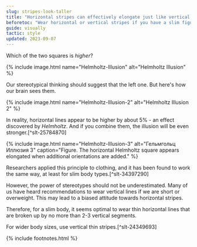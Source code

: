 ```yaml
---
slug: stripes-look-taller
title: "Horizontal stripes can effectively elongate just like vertical stripes"
beforetoc: "Wear horizontal or vertical stripes if you have a slim figure, and vertical stripes if you are overweight."
guide: visually
tactic: style
updated: 2023-09-07
---
```

Which of the two squares is *higher*?

{% include image.html name="Helmholtz-Illusion" alt="Helmholtz Illusion" %}

Our stereotypical thinking should suggest that the left one. But here's how our brain sees them.

{% include image.html name="Helmholtz-Illusion-2" alt="Helmholtz Illusion 2" %}

In reality, horizontal lines appear to be higher by about 5% - an effect discovered by *Helmholtz*. And if you combine them, the illusion will be even stronger.[^slt-25784870]

{% include image.html name="Helmholtz-Illusion-3" alt="Гельмгольц Иллюзия 3" caption="Figure. The horizontal Helmholtz square appears elongated when additional orientations are added." %}

Researchers applied this principle to clothing, and it has been found to work the same way, at least for slim body types.[^slt-34397290]

However, the power of stereotypes should not be underestimated. Many of us have heard recommendations to wear vertical lines if we are short or overweight. This may lead to a biased attitude towards horizontal stripes.

Therefore, for a slim body, it seems optimal to wear thin horizontal lines that are broken up by no more than 2-3 vertical segments.

For wider body sizes, use vertical thin stripes.[^slt-24349693]

{% include footnotes.html %}
